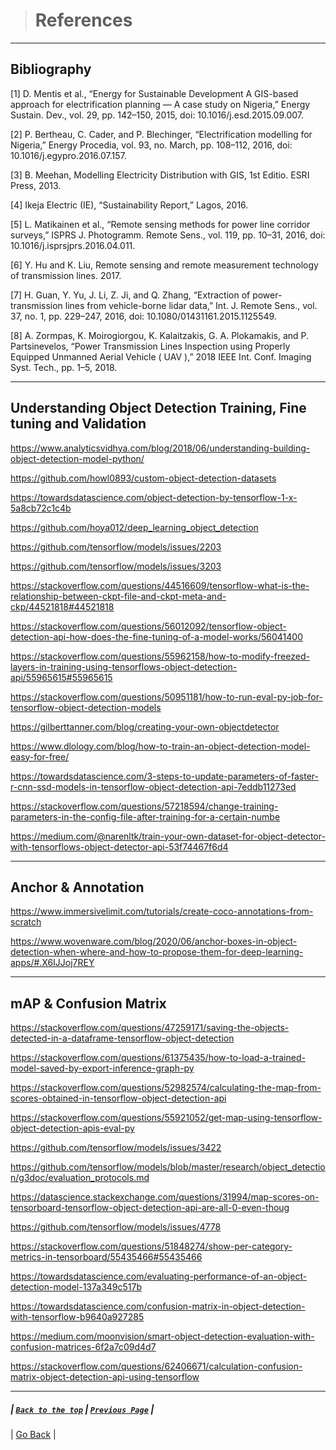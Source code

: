 >#  References
______
## Bibliography
[1]	D. Mentis et al., “Energy for Sustainable Development A GIS-based approach for electrification planning — A case study on Nigeria,” Energy Sustain. Dev., vol. 29, pp. 142–150, 2015, doi: 10.1016/j.esd.2015.09.007.

[2]	P. Bertheau, C. Cader, and P. Blechinger, “Electrification modelling for Nigeria,” Energy Procedia, vol. 93, no. March, pp. 108–112, 2016, doi: 10.1016/j.egypro.2016.07.157.

[3]	B. Meehan, Modelling Electricity Distribution with GIS, 1st Editio. ESRI Press, 2013.

[4]	Ikeja Electric (IE), “Sustainability Report,” Lagos, 2016.

[5]	L. Matikainen et al., “Remote sensing methods for power line corridor surveys,” ISPRS J. Photogramm. Remote Sens., vol. 119, pp. 10–31, 2016, doi: 10.1016/j.isprsjprs.2016.04.011.

[6]	Y. Hu and K. Liu, Remote sensing and remote measurement technology of transmission lines. 2017.

[7]	H. Guan, Y. Yu, J. Li, Z. Ji, and Q. Zhang, “Extraction of power-transmission lines from vehicle-borne lidar data,” Int. J. Remote Sens., vol. 37, no. 1, pp. 229–247, 2016, doi: 10.1080/01431161.2015.1125549.

[8]	A. Zormpas, K. Moirogiorgou, K. Kalaitzakis, G. A. Plokamakis, and P. Partsinevelos, “Power Transmission Lines Inspection using Properly Equipped Unmanned Aerial Vehicle ( UAV ),” 2018 IEEE Int. Conf. Imaging Syst. Tech., pp. 1–5, 2018.

_____
## Understanding Object Detection Training, Fine tuning and Validation
https://www.analyticsvidhya.com/blog/2018/06/understanding-building-object-detection-model-python/

https://github.com/howl0893/custom-object-detection-datasets

https://towardsdatascience.com/object-detection-by-tensorflow-1-x-5a8cb72c1c4b

https://github.com/hoya012/deep_learning_object_detection

https://github.com/tensorflow/models/issues/2203

https://github.com/tensorflow/models/issues/3203

https://stackoverflow.com/questions/44516609/tensorflow-what-is-the-relationship-between-ckpt-file-and-ckpt-meta-and-ckp/44521818#44521818

https://stackoverflow.com/questions/56012092/tensorflow-object-detection-api-how-does-the-fine-tuning-of-a-model-works/56041400

https://stackoverflow.com/questions/55962158/how-to-modify-freezed-layers-in-training-using-tensorflows-object-detection-api/55965615#55965615

https://stackoverflow.com/questions/50951181/how-to-run-eval-py-job-for-tensorflow-object-detection-models

https://gilberttanner.com/blog/creating-your-own-objectdetector


https://www.dlology.com/blog/how-to-train-an-object-detection-model-easy-for-free/

https://towardsdatascience.com/3-steps-to-update-parameters-of-faster-r-cnn-ssd-models-in-tensorflow-object-detection-api-7eddb11273ed

https://stackoverflow.com/questions/57218594/change-training-parameters-in-the-config-file-after-training-for-a-certain-numbe

https://medium.com/@narenltk/train-your-own-dataset-for-object-detector-with-tensorflows-object-detector-api-53f74467f6d4
______________
## Anchor & Annotation
https://www.immersivelimit.com/tutorials/create-coco-annotations-from-scratch

https://www.wovenware.com/blog/2020/06/anchor-boxes-in-object-detection-when-where-and-how-to-propose-them-for-deep-learning-apps/#.X6IJJoj7REY

_____________
## mAP & Confusion Matrix
https://stackoverflow.com/questions/47259171/saving-the-objects-detected-in-a-dataframe-tensorflow-object-detection

https://stackoverflow.com/questions/61375435/how-to-load-a-trained-model-saved-by-export-inference-graph-py

https://stackoverflow.com/questions/52982574/calculating-the-map-from-scores-obtained-in-tensorflow-object-detection-api

https://stackoverflow.com/questions/55921052/get-map-using-tensorflow-object-detection-apis-eval-py

https://github.com/tensorflow/models/issues/3422

https://github.com/tensorflow/models/blob/master/research/object_detection/g3doc/evaluation_protocols.md

https://datascience.stackexchange.com/questions/31994/map-scores-on-tensorboard-tensorflow-object-detection-api-are-all-0-even-thoug

https://github.com/tensorflow/models/issues/4778

https://stackoverflow.com/questions/51848274/show-per-category-metrics-in-tensorboard/55435466#55435466

https://towardsdatascience.com/evaluating-performance-of-an-object-detection-model-137a349c517b

https://towardsdatascience.com/confusion-matrix-in-object-detection-with-tensorflow-b9640a927285

https://medium.com/moonvision/smart-object-detection-evaluation-with-confusion-matrices-6f2a7c09d4d7

https://stackoverflow.com/questions/62406671/calculation-confusion-matrix-object-detection-api-using-tensorflow

____________

##### | [`Back to the top`](#references) | [`Previous Page`](Implementation.md) |
| [Go Back](../README.md) |